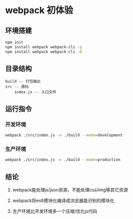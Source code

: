 # webpack 初体验

## 环境搭建

```bash
npm init
npm install webpack webpack-cli -g
npm install webpack webpack-cli -D
```

## 目录结构

```
build -- 打包输出
src -- 源码
    index.js -- 入口文件
```

## 运行指令

### 开发环境

```bash
webpack ./src/index.js -o ./build --mode=development
```

### 生产环境

```bash
webpack ./src/index.js -o ./build --mode=production
```

## 结论

1. webpack能处理js/json资源，不能处理css/img等其它资源

2. webpack将es6模块化编译成浏览器能识别的模块化

3. 生产环境比开发环境多一个压缩/优化js代码
